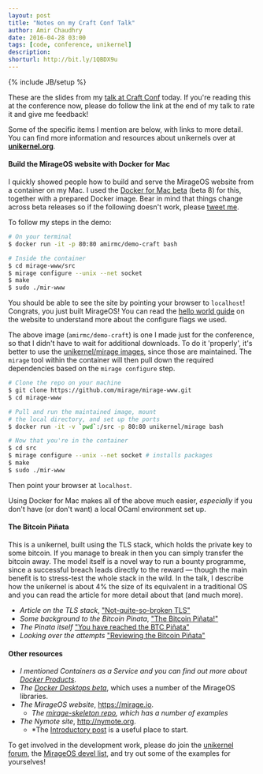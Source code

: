 ```yaml
---
layout: post
title: "Notes on my Craft Conf Talk"
author: Amir Chaudhry
date: 2016-04-28 03:00
tags: [code, conference, unikernel]
description:
shorturl: http://bit.ly/1QBDX9u
---
```

{% include JB/setup %}

<script async class="speakerdeck-embed" data-id="55e7a8cdf3f94ccb8cfd74696ebce78d" data-ratio="1.77777777777778" src="//speakerdeck.com/assets/embed.js"></script>

These are the slides from my [talk at Craft Conf][talk] today. If you're
reading this at the conference now, please do follow the link at the end of my
talk to rate it and give me feedback!

Some of the specific items I mention are below, with links to more detail.
You can find more information and resources about unikernels over at
**[unikernel.org][]**.

[talk]: http://beta.craft-conf.com/speaker/AmirChaudhry
[unikernel.org]: http://unikernel.org

#### Build the MirageOS website with Docker for Mac

I quickly showed people how to build and serve the MirageOS website from a
container on my Mac.  I used the [Docker for Mac beta][d4mac] (beta 8) for
this, together with a prepared Docker image. Bear in mind that things change
across beta releases so if the following doesn't work, please
[tweet me][twitter].

To follow my steps in the demo:

```bash
# On your terminal
$ docker run -it -p 80:80 amirmc/demo-craft bash

# Inside the container
$ cd mirage-www/src
$ mirage configure --unix --net socket
$ make
$ sudo ./mir-www
```

You should be able to see the site by pointing your browser to `localhost`!
Congrats, you just built MirageOS! You can read the [hello world guide][guide] on the website to understand more about the configure flags we used.

The above image (`amirmc/demo-craft`) is one I made just for the conference,
so that I didn't have to wait for additional downloads. To do it 'properly',
it's better to use the [unikernel/mirage images][mirage-images], since those
are maintained.  The `mirage` tool within the container will then pull down
the required dependencies based on the `mirage configure` step. 

```bash
# Clone the repo on your machine
$ git clone https://github.com/mirage/mirage-www.git
$ cd mirage-www

# Pull and run the maintained image, mount
# the local directory, and set up the ports
$ docker run -it -v `pwd`:/src -p 80:80 unikernel/mirage bash

# Now that you're in the container
$ cd src
$ mirage configure --unix --net socket # installs packages
$ make
$ sudo ./mir-www
```

Then point your browser at `localhost`.

Using Docker for Mac makes all of the above much easier, *especially* if you
don't have (or don't want) a local OCaml environment set up.

[d4mac]: https://blog.docker.com/2016/03/docker-for-mac-windows-beta/
[twitter]: https://twitter.com/amirmc
[guide]: https://mirage.io/wiki/hello-world
[mirage-images]: https://hub.docker.com/r/unikernel/mirage/

#### The Bitcoin Piñata

This is a unikernel, built using the TLS stack, which holds the private key to
some bitcoin.  If you manage to break in then you can simply transfer the
bitcoin away.  The model itself is a novel way to run a bounty programme,
since a successful breach leads directly to the reward — though the main
benefit is to stress-test the whole stack in the wild.  In the talk, I
describe how the unikernel is about 4% the size of its equivalent in a
traditional OS and you can read the article for more detail about that
(and much more).

- *Article on the TLS stack*, ["Not-quite-so-broken TLS"][nqsb-tls]
- *Some background to the Bitcoin Pinata*, ["The Bitcoin Piñata!"][pinata]
- *The Pinata itself* ["You have reached the BTC Piñata"][btc-pinata]
- *Looking over the attempts* ["Reviewing the Bitcoin Piñata"][btc-review]

[nqsb-tls]: https://usenix15.nqsb.io
[pinata]: http://amirchaudhry.com/bitcoin-pinata/
[btc-pinata]: http://ownme.ipredator.se
[btc-review]: https://mirage.io/blog/bitcoin-pinata-results
[nqsb-usenix]: https://nqsb.io/nqsbtls-usenix-security15.pdf


#### Other resources

- *I mentioned Containers as a Service and you can find out more about [Docker Products][overview]*.
- *The [Docker Desktops beta][d4mac]*, which uses a number of the MirageOS libraries.
- *The MirageOS website*, <https://mirage.io>.
  - *The [mirage-skeleton repo][mir-skeleton], which has a number of examples*
- *The Nymote site*, <http://nymote.org>.
  - *The [Introductory post][nymote] is a useful place to start.

To get involved in the development work, please do join the [unikernel forum][forum], the 
[MirageOS devel list][mir-list], and try out some of the examples for
yourselves!

[overview]: https://www.docker.com/products/overview
[mir-skeleton]: https://github.com/mirage/mirage-skeleton
[nymote]: http://nymote.org/blog/2013/introducing-nymote/
[forum]: https://devel.unikernel.org
[mir-list]: http://lists.xenproject.org/cgi-bin/mailman/listinfo/mirageos-devel
